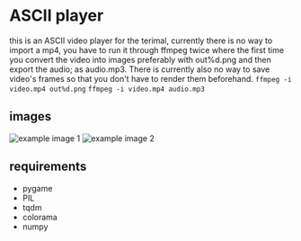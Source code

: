 # ASCII player
this is an ASCII video player for the terimal, currently there is no way to import a mp4, you have to run it through ffmpeg twice
where the first time you convert the video into images preferably with out%d.png and then export the audio; as audio.mp3. There is
currently also no way to save video's frames so that you don't have to render them beforehand.
```ffmpeg -i video.mp4 out%d.png```
```ffmpeg -i video.mp4 audio.mp3```

## images
![example image 1](images/image1.JPG)
![example image 2](images/image2.JPG)

## requirements
- pygame
- PIL
- tqdm
- colorama
- numpy